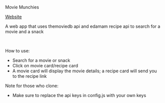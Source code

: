 <p> Movie Munchies </p> 
<a href=https://movie-munchies.web.app/> Website </a> 
<p> A web app that uses themoviedb api and edamam recipe api to search for a movie and a snack </p> 

<br>

How to use: <br>
- Search for a movie or snack <br>
- Click on movie card/recipe card <br>
- A movie card will display the movie details; a recipe card will send you to the recipe link


Note for those who clone: <br>
- Make sure to replace the api keys in config.js with your own keys
